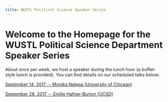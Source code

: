```yaml
---
title: WUSTL Political Science Speaker Series
---
```


# Welcome to the Homepage for the WUSTL Political Science Department Speaker Series

About once per week, we host a speaker during the lunch hour (a buffet-style lunch is provided). You can find details on our scheduled talks below:

[September 14, 2017 -- Monika Nalepa (University of Chicago)](nalepa.md)

[September 28, 2017 -- Emilie Hafner-Burton (UCSD)](hafnerburton.md)
